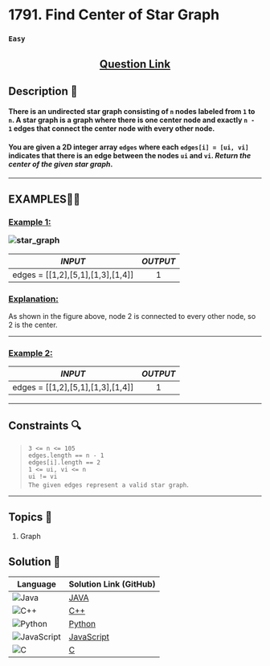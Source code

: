 # 1791. Find Center of Star Graph

### `Easy`


<h2 align="center">
<a href="https://leetcode.com/problems/find-center-of-star-graph/description/?envType=daily-question&envId=2024-06-27"><strong>Question Link</strong></a>
</h2>


## Description 📑

#### There is an undirected star graph consisting of `n` nodes labeled from `1` to `n`. A star graph is a graph where there is one center node and exactly `n - 1` edges that connect the center node with every other node.

#### You are given a 2D integer array `edges` where each `edges[i] = [ui, vi]` indicates that there is an edge between the nodes `ui` and `vi`. _Return the center of the given star graph_.

---

## **EXAMPLES**💫✨ </br>

<h3>

<ins>**Example 1**:</ins> </br>

![star_graph](https://github.com/Purnima47/Purnima47/assets/111565835/9113bc59-dd9a-4771-a66a-9648c5eb7ac4)


| _INPUT_ | _OUTPUT_ |
| :-----------: | :-----------: |
| edges = [[1,2],[5,1],[1,3],[1,4]] | 1 |
</h3>

<h3>
<ins>Explanation:</ins>
</h3>

As shown in the figure above, node 2 is connected to every other node, so 2 is the center.
___
<h3>

<ins>**Example 2**:</ins> </br>

| _INPUT_ | _OUTPUT_ |
| :-----------: | :-----------: |
| edges = [[1,2],[5,1],[1,3],[1,4]] | 1 |



</h3>

___

## Constraints 🔍

> `3 <= n <= 105`</br>
> `edges.length == n - 1` </br>
> `edges[i].length == 2` </br>
> `1 <= ui, vi <= n` </br>
> `ui != vi` </br>
> `The given edges represent a valid star graph`.
___

## Topics 📝

1. Graph

## Solution 📃

|  Language   |  Solution Link (GitHub) |
| ------------- | ------------- |
|  ![Java](https://img.shields.io/badge/java-%23ED8B00.svg?style=flat&logo=openjdk&logoColor=white)  | [JAVA](https://github.com/Purnima47/Leetcode-Solutions/blob/main/%F0%9F%9F%A2%20Easy/1791-Find%20Center%20of%20Star%20Graph/_1791FindCenterOfStarGraph.java) |
|  ![C++](https://img.shields.io/badge/c++-%2300599C.svg?style=plastic&logo=c%2B%2B&logoColor=white)  | [C++](https://github.com/Purnima47/Leetcode-Solutions/blob/main/%F0%9F%9F%A2%20Easy/1791-Find%20Center%20of%20Star%20Graph/_1791FindCenterOfStarGraph.cpp)  |
|![Python](https://img.shields.io/badge/python-3670A0?style=plastic&logo=python&logoColor=ffdd54)| [Python](https://github.com/Purnima47/Leetcode-Solutions/blob/main/%F0%9F%9F%A2%20Easy/1791-Find%20Center%20of%20Star%20Graph/__1791FindCenterOfStarGraph.py) |
|![JavaScript](https://img.shields.io/badge/javascript-%23323330.svg?style=plastic&logo=javascript&logoColor=%23F7DF1E)| [JavaScript](https://github.com/Purnima47/Leetcode-Solutions/blob/main/%F0%9F%9F%A2%20Easy/1791-Find%20Center%20of%20Star%20Graph/_1791FindCenterOfStarGraph.js) |
|![C](https://img.shields.io/badge/c-%2300599C.svg?style=plastic&logo=c&logoColor=white)| [C](https://github.com/Purnima47/Leetcode-Solutions/blob/main/%F0%9F%9F%A2%20Easy/1791-Find%20Center%20of%20Star%20Graph/_1791FindCenterOfStarGraph.c) |
